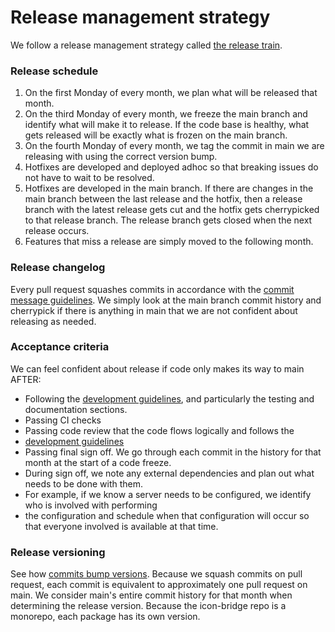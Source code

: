 # Release management strategy

We follow a release management strategy called [the release train](https://martinfowler.com/articles/branching-patterns.html#release-train).

### Release schedule

1. On the first Monday of every month, we plan what will be released that month.
2. On the third Monday of every month, we freeze the main branch and identify what will make it to release. If the code base is healthy,
what gets released will be exactly what is frozen on the main branch.
4. On the fourth Monday of every month, we tag the commit in main we are releasing with using the correct version bump.
5. Hotfixes are developed and deployed adhoc so that breaking issues do not have to wait to be resolved.
6. Hotfixes are developed in the main branch. If there are changes in the main branch between the last release and the hotfix,
then a release branch with the latest release gets cut and the hotfix gets cherrypicked to that release branch.
The release branch gets closed when the next release occurs.
7. Features that miss a release are simply moved to the following month.

### Release changelog

Every pull request squashes commits in accordance with the
[commit message guidelines](https://github.com/icon-project/community/blob/main/guidelines/technical/software-development-guidelines.md#commit-messages).
We simply look at the main branch commit history and cherrypick if there is anything in main that we are not confident about releasing as needed.

### Acceptance criteria

We can feel confident about release if code only makes its way to main AFTER:
* Following the [development guidelines](https://github.com/icon-project/community/blob/main/guidelines/technical/software-development-guidelines.md),
and particularly the testing and documentation sections.
* Passing CI checks
* Passing code review that the code flows logically and follows the
* [development guidelines](https://github.com/icon-project/community/blob/main/guidelines/technical/software-development-guidelines.md)
* Passing final sign off. We go through each commit in the history for that month at the start of a code freeze.
* During sign off, we note any external dependencies and plan out what needs to be done with them.
* For example, if we know a server needs to be configured, we identify who is involved with performing
* the configuration and schedule when that configuration will occur so that everyone involved is available at that time.

### Release versioning

See how [commits bump versions](https://github.com/icon-project/community/blob/main/guidelines/technical/software-development-guidelines.md#version-bumps). Because we squash commits on pull request, each commit is equivalent to approximately one pull request on main. We consider main's entire commit history for that month when determining the release version. Because the icon-bridge repo is a monorepo, each package has its own version.
